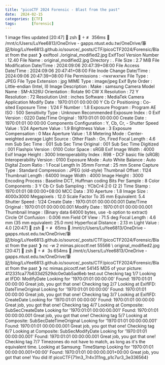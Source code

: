 ```yaml
---
title: "picoCTF 2024 Forensic - Blast from the past"
date:  2024-02-15
categories: [CTF]
tags:       [forensic]
---
```

1 image files updated \[20:47\]  zsh   ≢ 356ms  /mnt/c/Users/LuYee6813/OneDrive - gapps.ntust.edu.tw/OneDrive/筆記/blog/LuYee6813.github.io/source/\_posts/CTF/picoCTF2024/Forensic/Blast from the past ❯ exiftool ./original_modified2.jpg ExifTool Version Number : 12.40 File Name : original_modified2.jpg Directory : . File Size : 2.7 MiB File Modification Date/Time : 2024:09:06 20:47:39+08:00 File Access Date/Time : 2024:09:06 20:47:41+08:00 File Inode Change Date/Time : 2024:09:06 20:47:39+08:00 File Permissions : -rwxrwxrwx File Type : JPEG File Type Extension : jpg MIME Type : image/jpeg Exif Byte Order : Little-endian (Intel, II) Image Description : Make : samsung Camera Model Name : SM-A326U Orientation : Rotate 90 CW X Resolution : 72 Y Resolution : 72 Resolution Unit : inches Software : MediaTek Camera Application Modify Date : 1970:01:01 00:00:00 Y Cb Cr Positioning : Co-sited Exposure Time : 1/24 F Number : 1.8 Exposure Program : Program AE ISO : 500 Sensitivity Type : Unknown Recommended Exposure Index : 0 Exif Version : 0220 Date/Time Original : 1970:01:01 00:00:00 Create Date : 1970:01:01 00:00:00 Components Configuration : Y, Cb, Cr, - Shutter Speed Value : 1/24 Aperture Value : 1.9 Brightness Value : 3 Exposure Compensation : 0 Max Aperture Value : 1.8 Metering Mode : Center-weighted average Light Source : Other Flash : On, Fired Focal Length : 4.6 mm Sub Sec Time : 001 Sub Sec Time Original : 001 Sub Sec Time Digitized : 001 Flashpix Version : 0100 Color Space : sRGB Exif Image Width : 4000 Exif Image Height : 3000 Interoperability Index : R98 - DCF basic file (sRGB) Interoperability Version : 0100 Exposure Mode : Auto White Balance : Auto Digital Zoom Ratio : 1 Focal Length In 35mm Format : 25 mm Scene Capture Type : Standard Compression : JPEG (old-style) Thumbnail Offset : 1124 Thumbnail Length : 64000 Image Width : 4000 Image Height : 3000 Encoding Process : Baseline DCT, Huffman coding Bits Per Sample : 8 Color Components : 3 Y Cb Cr Sub Sampling : YCbCr4:2:0 (2 2) Time Stamp : 1970:01:01 08:00:00+08:00 MCC Data : 310 Aperture : 1.8 Image Size : 4000x3000 Megapixels : 12.0 Scale Factor To 35 mm Equivalent: 5.4 Shutter Speed : 1/24 Create Date : 1970:01:01 00:00:00.001 Date/Time Original : 1970:01:01 00:00:00.001 Modify Date : 1970:01:01 00:00:00.001 Thumbnail Image : (Binary data 64000 bytes, use -b option to extract) Circle Of Confusion : 0.006 mm Field Of View : 71.5 deg Focal Length : 4.6 mm (35 mm equivalent: 25.0 mm) Hyperfocal Distance : 2.13 m Light Value : 4.0 \[20:47\]  zsh   ≢ 65ms  /mnt/c/Users/LuYee6813/OneDrive - gapps.ntust.edu.tw/OneDrive/筆記/blog/LuYee6813.github.io/source/\_posts/CTF/picoCTF2024/Forensic/Blast from the past ❯ nc -w 2 mimas.picoctf.net 55566 \ original_modified2.jpg \[20:47\]  zsh   ≢ 3s 654ms  /mnt/c/Users/LuYee6813/OneDrive - gapps.ntust.edu.tw/OneDrive/筆記/blog/LuYee6813.github.io/source/\_posts/CTF/picoCTF2024/Forensic/Blast from the past ❯ nc mimas.picoctf.net 54145 MD5 of your picture: 412331ca77b633d2529dc0e0ab5ad6eb test.out Checking tag 1/7 Looking at IFD0: ModifyDate Looking for '1970:01:01 00:00:00' Found: 1970:01:01 00:00:00 Great job, you got that one! Checking tag 2/7 Looking at ExifIFD: DateTimeOriginal Looking for '1970:01:01 00:00:00' Found: 1970:01:01 00:00:00 Great job, you got that one! Checking tag 3/7 Looking at ExifIFD: CreateDate Looking for '1970:01:01 00:00:00' Found: 1970:01:01 00:00:00 Great job, you got that one! Checking tag 4/7 Looking at Composite: SubSecCreateDate Looking for '1970:01:01 00:00:00.001' Found: 1970:01:01 00:00:00.001 Great job, you got that one! Checking tag 5/7 Looking at Composite: SubSecDateTimeOriginal Looking for '1970:01:01 00:00:00.001' Found: 1970:01:01 00:00:00.001 Great job, you got that one! Checking tag 6/7 Looking at Composite: SubSecModifyDate Looking for '1970:01:01 00:00:00.001' Found: 1970:01:01 00:00:00.001 Great job, you got that one! Checking tag 7/7 Timezones do not have to match, as long as it's the equivalent time. Looking at Samsung: TimeStamp Looking for '1970:01:01 00:00:00.001+00:00' Found: 1970:01:01 00:00:00.001+00:00 Great job, you got that one! You did it! picoCTF{71m3_7r4v311ng_p1c7ur3_3e336564}
